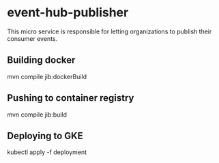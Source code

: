 # event-hub-publisher
This micro service is responsible for letting organizations to publish their consumer events.

## Building docker
mvn compile jib:dockerBuild

## Pushing to container registry
mvn compile jib:build

## Deploying to GKE
kubectl apply -f deployment
